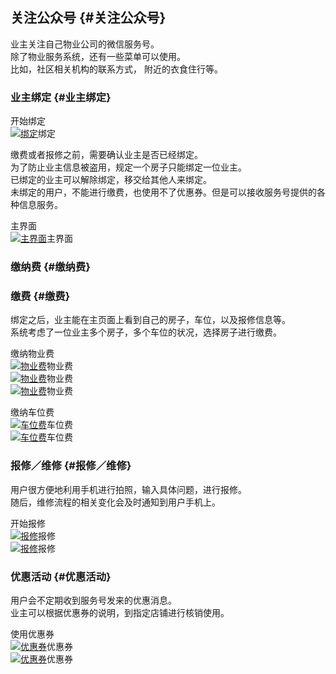 ## 关注公众号 {#关注公众号}

业主关注自己物业公司的微信服务号。  
除了物业服务系统，还有一些菜单可以使用。  
比如，社区相关机构的联系方式， 附近的衣食住行等。

### 业主绑定 {#业主绑定}

开始绑定  
[![](http://localhost:4000/image/%E7%BB%91%E5%AE%9A.png "绑定")](http://localhost:4000/image/%E7%BB%91%E5%AE%9A.png)绑定

缴费或者报修之前，需要确认业主是否已经绑定。  
为了防止业主信息被盗用，规定一个房子只能绑定一位业主。  
已绑定的业主可以解除绑定，移交给其他人来绑定。  
未绑定的用户，不能进行缴费，也使用不了优惠券。但是可以接收服务号提供的各种信息服务。

主界面  
[![](http://localhost:4000/image/%E4%B8%BB%E7%95%8C%E9%9D%A2.png "主界面")](http://localhost:4000/image/%E4%B8%BB%E7%95%8C%E9%9D%A2.png)主界面

### 缴纳费 {#缴纳费}

### 缴费 {#缴费}

绑定之后，业主能在主页面上看到自己的房子，车位，以及报修信息等。  
系统考虑了一位业主多个房子，多个车位的状况，选择房子进行缴费。

缴纳物业费  
[![](http://localhost:4000/image/%E7%89%A9%E4%B8%9A%E8%B4%B9-1.png "物业费")](http://localhost:4000/image/%E7%89%A9%E4%B8%9A%E8%B4%B9-1.png)物业费  
[![](http://localhost:4000/image/%E7%89%A9%E4%B8%9A%E8%B4%B9-2.png "物业费")](http://localhost:4000/image/%E7%89%A9%E4%B8%9A%E8%B4%B9-2.png)物业费  
[![](http://localhost:4000/image/%E7%89%A9%E4%B8%9A%E8%B4%B9-3.png "物业费")](http://localhost:4000/image/%E7%89%A9%E4%B8%9A%E8%B4%B9-3.png)物业费

缴纳车位费  
[![](http://localhost:4000/image/%E8%BD%A6%E4%BD%8D%E8%B4%B9-1.png "车位费")](http://localhost:4000/image/%E8%BD%A6%E4%BD%8D%E8%B4%B9-1.png)车位费  
[![](http://localhost:4000/image/%E8%BD%A6%E4%BD%8D%E8%B4%B9-2.png "车位费")](http://localhost:4000/image/%E8%BD%A6%E4%BD%8D%E8%B4%B9-2.png)车位费

### 报修／维修 {#报修／维修}

用户很方便地利用手机进行拍照，输入具体问题，进行报修。  
随后，维修流程的相关变化会及时通知到用户手机上。

开始报修  
[![](http://localhost:4000/image/%E6%8A%A5%E4%BF%AE-1.png "报修")](http://localhost:4000/image/%E6%8A%A5%E4%BF%AE-1.png)报修  
[![](http://localhost:4000/image/%E6%8A%A5%E4%BF%AE-2.png "报修")](http://localhost:4000/image/%E6%8A%A5%E4%BF%AE-2.png)报修

### 优惠活动 {#优惠活动}

用户会不定期收到服务号发来的优惠消息。  
业主可以根据优惠券的说明，到指定店铺进行核销使用。

使用优惠券  
[![](http://localhost:4000/image/%E4%BC%98%E6%83%A0%E5%88%B8-1.png "优惠券")](http://localhost:4000/image/%E4%BC%98%E6%83%A0%E5%88%B8-1.png)优惠券  
[![](http://localhost:4000/image/%E4%BC%98%E6%83%A0%E5%88%B8-2.png "优惠券")](http://localhost:4000/image/%E4%BC%98%E6%83%A0%E5%88%B8-2.png)优惠券

